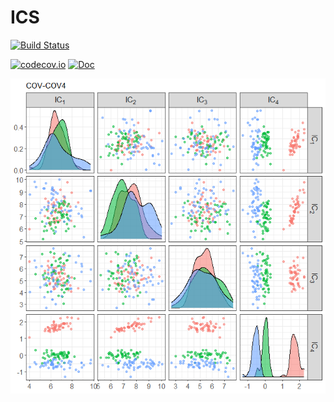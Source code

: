 # ICS

[![Build Status](https://github.com/valentint/ICS.jl/actions/workflows/CI.yml/badge.svg?branch=master)](https://github.com/valentint/ICS.jl/actions/workflows/CI.yml?query=branch%3Amaster)


[![codecov.io](http://codecov.io/github/valentint/ICS.jl/coverage.svg?branch=main)](http://codecov.io/github/valentint/ICS.jl?branch=main)
[![Doc](https://img.shields.io/badge/docs-dev-blue.svg)](https://valentint.github.io/ICS/dev/)

![](Readme-logo.png)<!-- -->
